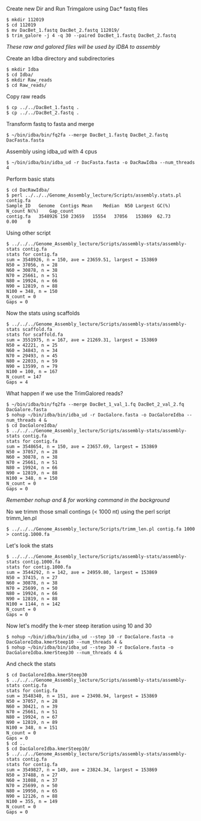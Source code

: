 Create new Dir and Run Trimgalore using Dac* fastq files

```console
$ mkdir 112019
$ cd 112019
$ mv DacBet_1.fastq DacBet_2.fastq 112019/
$ trim_galore -j 4 -q 30 --paired DacBet_1.fastq DacBet_2.fastq
```
*These raw and galored files will be used by IDBA to assembly*

Create an Idba directory and subdirectories

```console
$ mkdir Idba
$ cd Idba/
$ mkdir Raw_reads
$ cd Raw_reads/
```
Copy raw reads

```console
$ cp ../../DacBet_1.fastq .
$ cp ../../DacBet_2.fastq .
```

Transform fastq to fasta and merge 

```console
$ ~/bin/idba/bin/fq2fa --merge DacBet_1.fastq DacBet_2.fastq DacFasta.fasta
```
Assembly using idba_ud with 4 cpus

```console
$ ~/bin/idba/bin/idba_ud -r DacFasta.fasta -o DacRawIdba --num_threads 4
```
Perform basic stats

```console
$ cd DacRawIdba/
$ perl ../../../Genome_Assembly_lecture/Scripts/assembly.stats.pl contig.fa
Sample_ID	Genome	Contigs	Mean	Median	N50	Largest	GC(%)	N_count	N(%)	Gap_count
contig.fa	3548926	150	23659	15554	37056	153869	62.73		0.00	0
```

Using other script

```console
$ ../../../Genome_Assembly_lecture/Scripts/assembly-stats/assembly-stats contig.fa
stats for contig.fa
sum = 3548926, n = 150, ave = 23659.51, largest = 153869
N50 = 37056, n = 28
N60 = 30878, n = 38
N70 = 25661, n = 51
N80 = 19924, n = 66
N90 = 12819, n = 88
N100 = 348, n = 150
N_count = 0
Gaps = 0
```

Now the stats using scaffolds

```console
$ ../../../Genome_Assembly_lecture/Scripts/assembly-stats/assembly-stats scaffold.fa 
stats for scaffold.fa
sum = 3551975, n = 167, ave = 21269.31, largest = 153869
N50 = 42221, n = 25
N60 = 34843, n = 34
N70 = 29493, n = 45
N80 = 22033, n = 59
N90 = 13599, n = 79
N100 = 100, n = 167
N_count = 147
Gaps = 4
```

What happen if we use the TrimGalored reads?

```console
$ ~/bin/idba/bin/fq2fa --merge DacBet_1_val_1.fq DacBet_2_val_2.fq DacGalore.fasta
$ nohup ~/bin/idba/bin/idba_ud -r DacGalore.fasta -o DacGaloreIdba --num_threads 4 &
$ cd DacGaloreIdba/
$ ../../../Genome_Assembly_lecture/Scripts/assembly-stats/assembly-stats contig.fa
stats for contig.fa
sum = 3548654, n = 150, ave = 23657.69, largest = 153869
N50 = 37057, n = 28
N60 = 30878, n = 38
N70 = 25661, n = 51
N80 = 19924, n = 66
N90 = 12819, n = 88
N100 = 348, n = 150
N_count = 0
Gaps = 0
```
*Remember nohup and & for working command in the background* 

No we trimm those small contings (< 1000 nt) using the perl script trimm_len.pl

```console
$ ../../../Genome_Assembly_lecture/Scripts/trimm_len.pl contig.fa 1000 > contig.1000.fa
```

Let's look the stats

```console
$ ../../../Genome_Assembly_lecture/Scripts/assembly-stats/assembly-stats contig.1000.fa
stats for contig.1000.fa
sum = 3544292, n = 142, ave = 24959.80, largest = 153869
N50 = 37415, n = 27
N60 = 30878, n = 38
N70 = 25699, n = 50
N80 = 19924, n = 66
N90 = 12819, n = 88
N100 = 1144, n = 142
N_count = 0
Gaps = 0
```

Now let's modify the k-mer steep iteration using 10 and 30

```console
$ nohup ~/bin/idba/bin/idba_ud --step 10 -r DacGalore.fasta -o DacGaloreIdba.kmerSteep10 --num_threads 4 &
$ nohup ~/bin/idba/bin/idba_ud --step 30 -r DacGalore.fasta -o DacGaloreIdba.kmerSteep30 --num_threads 4 &
```

And check the stats

```console
$ cd DacGaloreIdba.kmerSteep30
$ ../../../Genome_Assembly_lecture/Scripts/assembly-stats/assembly-stats contig.fa
stats for contig.fa
sum = 3548340, n = 151, ave = 23498.94, largest = 153869
N50 = 37057, n = 28
N60 = 30421, n = 39
N70 = 25661, n = 51
N80 = 19924, n = 67
N90 = 12819, n = 89
N100 = 348, n = 151
N_count = 0
Gaps = 0
$ cd ..
$ cd DacGaloreIdba.kmerSteep10/
$ ../../../Genome_Assembly_lecture/Scripts/assembly-stats/assembly-stats contig.fa
stats for contig.fa
sum = 3549827, n = 149, ave = 23824.34, largest = 153869
N50 = 37488, n = 27
N60 = 31088, n = 37
N70 = 25699, n = 50
N80 = 19950, n = 65
N90 = 12126, n = 88
N100 = 355, n = 149
N_count = 0
Gaps = 0
```

